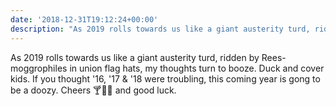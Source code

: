 ```yaml
---
date: '2018-12-31T19:12:24+00:00'
description: "As 2019 rolls towards us like a giant austerity turd, ridden by Rees-moggrophiles in union flag hats, my thoughts turn to booze. \nDuck and cover kids. If you thought '16, '17 &amp; '18 were troubling, this coming year is gong to be a doozy.\nCheers \U0001F378\U0001F377\U0001F379 and good luck."
---
```

As 2019 rolls towards us like a giant austerity turd, ridden by Rees-moggrophiles in union flag hats, my thoughts turn to booze. 
Duck and cover kids. If you thought '16, '17 &amp; '18 were troubling, this coming year is gong to be a doozy.
Cheers 🍸🍷🍹 and good luck.
